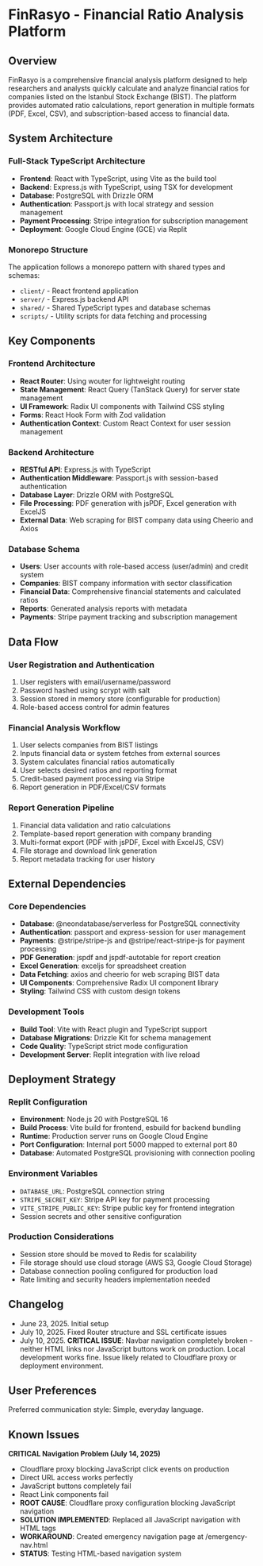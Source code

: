 # FinRasyo - Financial Ratio Analysis Platform

## Overview
FinRasyo is a comprehensive financial analysis platform designed to help researchers and analysts quickly calculate and analyze financial ratios for companies listed on the Istanbul Stock Exchange (BIST). The platform provides automated ratio calculations, report generation in multiple formats (PDF, Excel, CSV), and subscription-based access to financial data.

## System Architecture

### Full-Stack TypeScript Architecture
- **Frontend**: React with TypeScript, using Vite as the build tool
- **Backend**: Express.js with TypeScript, using TSX for development
- **Database**: PostgreSQL with Drizzle ORM
- **Authentication**: Passport.js with local strategy and session management
- **Payment Processing**: Stripe integration for subscription management
- **Deployment**: Google Cloud Engine (GCE) via Replit

### Monorepo Structure
The application follows a monorepo pattern with shared types and schemas:
- `client/` - React frontend application
- `server/` - Express.js backend API
- `shared/` - Shared TypeScript types and database schemas
- `scripts/` - Utility scripts for data fetching and processing

## Key Components

### Frontend Architecture
- **React Router**: Using wouter for lightweight routing
- **State Management**: React Query (TanStack Query) for server state management
- **UI Framework**: Radix UI components with Tailwind CSS styling
- **Forms**: React Hook Form with Zod validation
- **Authentication Context**: Custom React Context for user session management

### Backend Architecture
- **RESTful API**: Express.js with TypeScript
- **Authentication Middleware**: Passport.js with session-based authentication
- **Database Layer**: Drizzle ORM with PostgreSQL
- **File Processing**: PDF generation with jsPDF, Excel generation with ExcelJS
- **External Data**: Web scraping for BIST company data using Cheerio and Axios

### Database Schema
- **Users**: User accounts with role-based access (user/admin) and credit system
- **Companies**: BIST company information with sector classification
- **Financial Data**: Comprehensive financial statements and calculated ratios
- **Reports**: Generated analysis reports with metadata
- **Payments**: Stripe payment tracking and subscription management

## Data Flow

### User Registration and Authentication
1. User registers with email/username/password
2. Password hashed using scrypt with salt
3. Session stored in memory store (configurable for production)
4. Role-based access control for admin features

### Financial Analysis Workflow
1. User selects companies from BIST listings
2. Inputs financial data or system fetches from external sources
3. System calculates financial ratios automatically
4. User selects desired ratios and reporting format
5. Credit-based payment processing via Stripe
6. Report generation in PDF/Excel/CSV formats

### Report Generation Pipeline
1. Financial data validation and ratio calculations
2. Template-based report generation with company branding
3. Multi-format export (PDF with jsPDF, Excel with ExcelJS, CSV)
4. File storage and download link generation
5. Report metadata tracking for user history

## External Dependencies

### Core Dependencies
- **Database**: @neondatabase/serverless for PostgreSQL connectivity
- **Authentication**: passport and express-session for user management
- **Payments**: @stripe/stripe-js and @stripe/react-stripe-js for payment processing
- **PDF Generation**: jspdf and jspdf-autotable for report creation
- **Excel Generation**: exceljs for spreadsheet creation
- **Data Fetching**: axios and cheerio for web scraping BIST data
- **UI Components**: Comprehensive Radix UI component library
- **Styling**: Tailwind CSS with custom design tokens

### Development Tools
- **Build Tool**: Vite with React plugin and TypeScript support
- **Database Migrations**: Drizzle Kit for schema management
- **Code Quality**: TypeScript strict mode configuration
- **Development Server**: Replit integration with live reload

## Deployment Strategy

### Replit Configuration
- **Environment**: Node.js 20 with PostgreSQL 16
- **Build Process**: Vite build for frontend, esbuild for backend bundling
- **Runtime**: Production server runs on Google Cloud Engine
- **Port Configuration**: Internal port 5000 mapped to external port 80
- **Database**: Automated PostgreSQL provisioning with connection pooling

### Environment Variables
- `DATABASE_URL`: PostgreSQL connection string
- `STRIPE_SECRET_KEY`: Stripe API key for payment processing
- `VITE_STRIPE_PUBLIC_KEY`: Stripe public key for frontend integration
- Session secrets and other sensitive configuration

### Production Considerations
- Session store should be moved to Redis for scalability
- File storage should use cloud storage (AWS S3, Google Cloud Storage)
- Database connection pooling configured for production load
- Rate limiting and security headers implementation needed

## Changelog
- June 23, 2025. Initial setup
- July 10, 2025. Fixed Router structure and SSL certificate issues
- July 10, 2025. **CRITICAL ISSUE**: Navbar navigation completely broken - neither HTML links nor JavaScript buttons work on production. Local development works fine. Issue likely related to Cloudflare proxy or deployment environment.

## User Preferences

Preferred communication style: Simple, everyday language.

## Known Issues

**CRITICAL Navigation Problem (July 14, 2025)**
- Cloudflare proxy blocking JavaScript click events on production
- Direct URL access works perfectly
- JavaScript buttons completely fail
- React Link components fail
- **ROOT CAUSE**: Cloudflare proxy configuration blocking JavaScript navigation
- **SOLUTION IMPLEMENTED**: Replaced all JavaScript navigation with HTML <a> tags
- **WORKAROUND**: Created emergency navigation page at /emergency-nav.html
- **STATUS**: Testing HTML-based navigation system